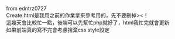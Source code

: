 from edntrz0727<br>
Create.html是我用之前的作業拿來參考用的，先不要刪掉><！<br>
這幾天會比較忙一點，後端可以先幫忙php就好了，html我忙完就會更新<br>
如果前端真的寫不完會考慮捨棄css style設定
